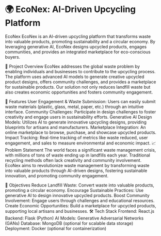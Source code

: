 
# 🌍 EcoNex: AI-Driven Upcycling Platform

EcoNex
EcoNex is an AI-driven upcycling platform that transforms waste into valuable products, promoting sustainability and a circular economy. By leveraging generative AI, EcoNex designs upcycled products, engages communities, and provides an integrated marketplace for eco-conscious buyers.

🌟 Project Overview
EcoNex addresses the global waste problem by enabling individuals and businesses to contribute to the upcycling process. The platform uses advanced AI models to generate creative upcycled product designs, offers community challenges, and provides a marketplace for sustainable products. Our solution not only reduces landfill waste but also creates economic opportunities and fosters community engagement.

🚀 Features
User Engagement & Waste Submission: Users can easily submit waste materials (plastic, glass, metal, paper, etc.) through an intuitive interface.
Community Challenges: Participate in design challenges to foster creativity and engage users in sustainability efforts.
Generative AI Design Models: Utilizes AI to generate innovative upcycling designs, providing blueprints for artisans and manufacturers.
Marketplace Integration: An online marketplace to browse, purchase, and showcase upcycled products.
Impact Tracking: Real-time tracking of metrics like waste reduced, user engagement, and sales to measure environmental and economic impact.
📈 Problem Statement
The world faces a significant waste management crisis, with millions of tons of waste ending up in landfills each year. Traditional recycling methods often lack creativity and community involvement. EcoNex aims to revolutionize waste management by transforming waste into valuable products through AI-driven designs, fostering sustainable innovation, and promoting community engagement.

🎯 Objectives
Reduce Landfill Waste: Convert waste into valuable products, promoting a circular economy.
Encourage Sustainable Practices: Use generative AI to design innovative upcycled products.
Boost Community Involvement: Engage users through challenges and educational resources.
Create Economic Opportunities: Build a marketplace for upcycled products, supporting local artisans and businesses.
🛠️ Tech Stack
Frontend: React.js
Backend: Flask (Python)
AI Models: Generative Adversarial Networks (GANs)
Database: MongoDB (optional for scalable data storage)
Deployment: Docker (optional for containerization)

